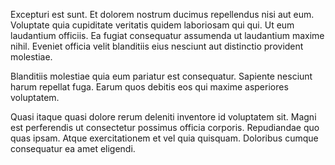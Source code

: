 Excepturi est sunt. Et dolorem nostrum ducimus repellendus nisi aut eum. Voluptate quia cupiditate veritatis quidem laboriosam qui qui. Ut eum laudantium officiis. Ea fugiat consequatur assumenda ut laudantium maxime nihil. Eveniet officia velit blanditiis eius nesciunt aut distinctio provident molestiae.
 Blanditiis molestiae quia eum pariatur est consequatur. Sapiente nesciunt harum repellat fuga. Earum quos debitis eos qui maxime asperiores voluptatem.
 Quasi itaque quasi dolore rerum deleniti inventore id voluptatem sit. Magni est perferendis ut consectetur possimus officia corporis. Repudiandae quo quas ipsam. Atque exercitationem et vel quia quisquam. Doloribus cumque consequatur ea amet eligendi.